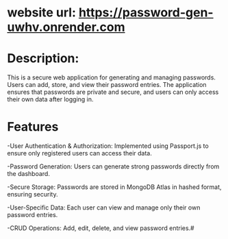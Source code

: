 # website url: https://password-gen-uwhv.onrender.com


# Description:
This is a secure web application for generating and managing passwords. Users can add, store, and view their password entries. The application ensures that passwords are private and secure, and users can only access their own data after logging in.

# Features

-User Authentication & Authorization: Implemented using Passport.js to ensure only registered users can access their data.

-Password Generation: Users can generate strong passwords directly from the dashboard.

-Secure Storage: Passwords are stored in MongoDB Atlas in hashed format, ensuring security.

-User-Specific Data: Each user can view and manage only their own password entries.

-CRUD Operations: Add, edit, delete, and view password entries.#